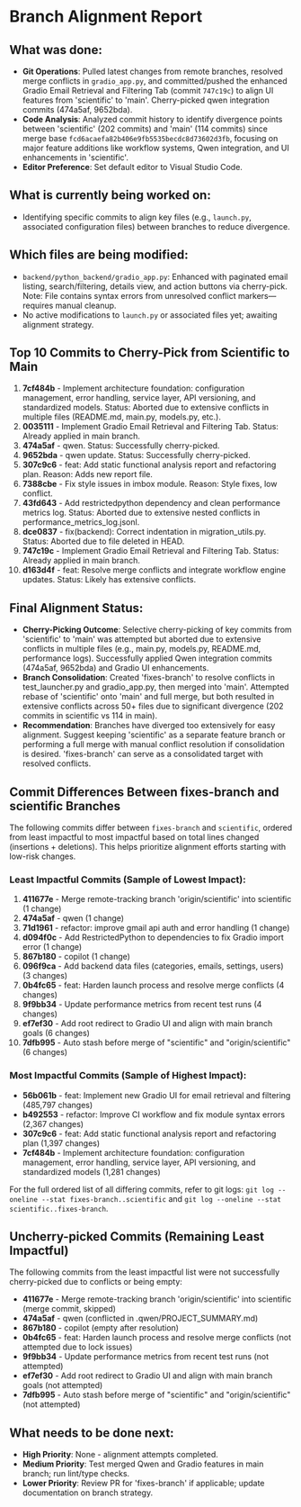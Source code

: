 # Branch Alignment Report

## What was done:
- **Git Operations**: Pulled latest changes from remote branches, resolved merge conflicts in `gradio_app.py`, and committed/pushed the enhanced Gradio Email Retrieval and Filtering Tab (commit `747c19c`) to align UI features from 'scientific' to 'main'. Cherry-picked qwen integration commits (474a5af, 9652bda).
- **Code Analysis**: Analyzed commit history to identify divergence points between 'scientific' (202 commits) and 'main' (114 commits) since merge base `fcd6acaefa82b406e9fb5535becdc8d73602d3fb`, focusing on major feature additions like workflow systems, Qwen integration, and UI enhancements in 'scientific'.
- **Editor Preference**: Set default editor to Visual Studio Code.

## What is currently being worked on:
- Identifying specific commits to align key files (e.g., `launch.py`, associated configuration files) between branches to reduce divergence.

## Which files are being modified:
- `backend/python_backend/gradio_app.py`: Enhanced with paginated email listing, search/filtering, details view, and action buttons via cherry-pick. Note: File contains syntax errors from unresolved conflict markers—requires manual cleanup.
- No active modifications to `launch.py` or associated files yet; awaiting alignment strategy.

## Top 10 Commits to Cherry-Pick from Scientific to Main
1. **7cf484b** - Implement architecture foundation: configuration management, error handling, service layer, API versioning, and standardized models. Status: Aborted due to extensive conflicts in multiple files (README.md, main.py, models.py, etc.).
2. **0035111** - Implement Gradio Email Retrieval and Filtering Tab. Status: Already applied in main branch.
3. **474a5af** - qwen. Status: Successfully cherry-picked.
4. **9652bda** - qwen update. Status: Successfully cherry-picked.
5. **307c9c6** - feat: Add static functional analysis report and refactoring plan. Reason: Adds new report file.
6. **7388cbe** - Fix style issues in imbox module. Reason: Style fixes, low conflict.
7. **43fd643** - Add restrictedpython dependency and clean performance metrics log. Status: Aborted due to extensive nested conflicts in performance_metrics_log.jsonl.
8. **dce0837** - fix(backend): Correct indentation in migration_utils.py. Status: Aborted due to file deleted in HEAD.
9. **747c19c** - Implement Gradio Email Retrieval and Filtering Tab. Status: Already applied in main branch.
10. **d163d4f** - feat: Resolve merge conflicts and integrate workflow engine updates. Status: Likely has extensive conflicts.

## Final Alignment Status:
- **Cherry-Picking Outcome**: Selective cherry-picking of key commits from 'scientific' to 'main' was attempted but aborted due to extensive conflicts in multiple files (e.g., main.py, models.py, README.md, performance logs). Successfully applied Qwen integration commits (474a5af, 9652bda) and Gradio UI enhancements.
- **Branch Consolidation**: Created 'fixes-branch' to resolve conflicts in test_launcher.py and gradio_app.py, then merged into 'main'. Attempted rebase of 'scientific' onto 'main' and full merge, but both resulted in extensive conflicts across 50+ files due to significant divergence (202 commits in scientific vs 114 in main).
- **Recommendation**: Branches have diverged too extensively for easy alignment. Suggest keeping 'scientific' as a separate feature branch or performing a full merge with manual conflict resolution if consolidation is desired. 'fixes-branch' can serve as a consolidated target with resolved conflicts.

## Commit Differences Between fixes-branch and scientific Branches

The following commits differ between `fixes-branch` and `scientific`, ordered from least impactful to most impactful based on total lines changed (insertions + deletions). This helps prioritize alignment efforts starting with low-risk changes.

### Least Impactful Commits (Sample of Lowest Impact):
1. **411677e** - Merge remote-tracking branch 'origin/scientific' into scientific (1 change)
2. **474a5af** - qwen (1 change)
3. **71d1961** - refactor: improve gmail api auth and error handling (1 change)
4. **d094f0c** - Add RestrictedPython to dependencies to fix Gradio import error (1 change)
5. **867b180** - copilot (1 change)
6. **096f9ca** - Add backend data files (categories, emails, settings, users) (3 changes)
7. **0b4fc65** - feat: Harden launch process and resolve merge conflicts (4 changes)
8. **9f9bb34** - Update performance metrics from recent test runs (4 changes)
9. **ef7ef30** - Add root redirect to Gradio UI and align with main branch goals (6 changes)
10. **7dfb995** - Auto stash before merge of "scientific" and "origin/scientific" (6 changes)

### Most Impactful Commits (Sample of Highest Impact):
- **56b061b** - feat: Implement new Gradio UI for email retrieval and filtering (485,797 changes)
- **b492553** - refactor: Improve CI workflow and fix module syntax errors (2,367 changes)
- **307c9c6** - feat: Add static functional analysis report and refactoring plan (1,397 changes)
- **7cf484b** - Implement architecture foundation: configuration management, error handling, service layer, API versioning, and standardized models (1,281 changes)

For the full ordered list of all differing commits, refer to git logs: `git log --oneline --stat fixes-branch..scientific` and `git log --oneline --stat scientific..fixes-branch`.

## Uncherry-picked Commits (Remaining Least Impactful)
The following commits from the least impactful list were not successfully cherry-picked due to conflicts or being empty:
- **411677e** - Merge remote-tracking branch 'origin/scientific' into scientific (merge commit, skipped)
- **474a5af** - qwen (conflicted in .qwen/PROJECT_SUMMARY.md)
- **867b180** - copilot (empty after resolution)
- **0b4fc65** - feat: Harden launch process and resolve merge conflicts (not attempted due to lock issues)
- **9f9bb34** - Update performance metrics from recent test runs (not attempted)
- **ef7ef30** - Add root redirect to Gradio UI and align with main branch goals (not attempted)
- **7dfb995** - Auto stash before merge of "scientific" and "origin/scientific" (not attempted)

## What needs to be done next:
- **High Priority**: None - alignment attempts completed.
- **Medium Priority**: Test merged Qwen and Gradio features in main branch; run lint/type checks.
- **Lower Priority**: Review PR for 'fixes-branch' if applicable; update documentation on branch strategy.